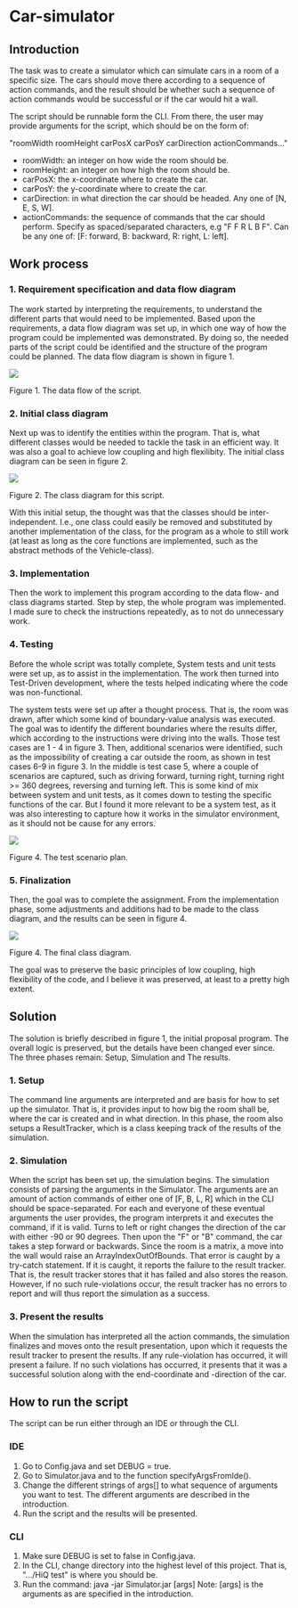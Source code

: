 # Car-simulator

## Introduction

The task was to create a simulator which can simulate cars in a room of a specific size. The cars should move there according to a sequence of action commands, and the result should be whether such a sequence of action commands would be successful or if the car would hit a wall.

The script should be runnable form the CLI. From there, the user may provide arguments for the script, which should be on the form of:

"roomWidth roomHeight carPosX carPosY carDirection actionCommands..."

* roomWidth: an integer on how wide the room should be.
* roomHeight: an integer on how high the room should be.
* carPosX: the x-coordinate where to create the car.
* carPosY: the y-coordinate where to create the car.
* carDirection: in what direction the car should be headed. Any one of [N, E, S, W].
* actionCommands: the sequence of commands that the car should perform. Specify as spaced/separated characters, e.g "F F R L B F". Can be any one of: [F: forward, B: backward, R: right, L: left].

## Work process

### 1. Requirement specification and data flow diagram

The work started by interpreting the requirements, to understand the different parts that would need to be implemented. Based upon the requirements, a data flow diagram was set up, in which one way of how the program could be implemented was demonstrated. By doing so, the needed parts of the script could be identified and the structure of the program could be planned. The data flow diagram is shown in figure 1.

![](imgs/Flow%20of%20script.drawio.png)

Figure 1. The data flow of the script.

### 2. Initial class diagram

Next up was to identify the entities within the program. That is, what different classes would be needed to tackle the task in an efficient way. It was also a goal to achieve low coupling and high flexilibity. The initial class diagram can be seen in figure 2.

![](imgs/Class%20diagram.drawio.png)

Figure 2. The class diagram for this script.

With this initial setup, the thought was that the classes should be inter-independent. I.e., one class could easily be removed and substituted by another implementation of the class, for the program as a whole to still work (at least as long as the core functions are implemented, such as the abstract methods of the Vehicle-class).

### 3. Implementation

Then the work to implement this program according to the data flow- and class diagrams started. Step by step, the whole program was implemented. I made sure to check the instructions repeatedly, as to not do unnecessary work. 

### 4. Testing

Before the whole script was totally complete, System tests and unit tests were set up, as to assist in the implementation. The work then turned into Test-Driven development, where the tests helped indicating where the code was non-functional. 

The system tests were set up after a thought process. That is, the room was drawn, after which some kind of boundary-value analysis was executed. The goal was to identify the different boundaries where the results differ, which according to the instructions were driving into the walls. Those test cases are 1 - 4 in figure 3. Then, additional scenarios were identified, such as the impossibility of creating a car outside the room, as shown in test cases 6-9 in figure 3. In the middle is test case 5, where a couple of scenarios are captured, such as driving forward, turning right, turning right >= 360 degrees, reversing and turning left. This is some kind of mix between system and unit tests, as it comes down to testing the specific functions of the car. But I found it more relevant to be a system test, as it was also interesting to capture how it works in the simulator environment, as it should not be cause for any errors.

![](imgs/Test%20scenarios.png)

Figure 4. The test scenario plan.

### 5. Finalization

Then, the goal was to complete the assignment. From the implementation phase, some adjustments and additions had to be made to the class diagram, and the results can be seen in figure 4. 

![](imgs/Class%20diagram%202.png)

Figure 4. The final class diagram.

The goal was to preserve the basic principles of low coupling, high flexibility of the code, and I believe it was preserved, at least to a pretty high extent. 

## Solution

The solution is briefly described in figure 1, the initial proposal program. The overall logic is preserved, but the details have been changed ever since. The three phases remain: Setup, Simulation and The results.

### 1. Setup
The command line arguments are interpreted and are basis for how to set up the simulator. That is, it provides input to how big the room shall be, where the car is created and in what direction. In this phase, the room also setups a ResultTracker, which is a class keeping track of the results of the simulation.

### 2. Simulation
When the script has been set up, the simulation begins. The simulation consists of parsing the arguments in the Simulator. The arguments are an amount of action commands of either one of [F, B, L, R] which in the CLI should be space-separated. For each and everyone of these eventual arguments the user provides, the program interprets it and executes the command, if it is valid. Turns to left or right changes the direction of the car with either -90 or 90 degrees. Then upon the "F" or "B" command, the car takes a step forward or backwards. Since the room is a matrix, a move into the wall would raise an ArrayIndexOutOfBounds. That error is caught by a try-catch statement. If it is caught, it reports the failure to the result tracker. That is, the result tracker stores that it has failed and also stores the reason. However, if no such rule-violations occur, the result tracker has no errors to report and will thus report the simulation as a success. 

### 3. Present the results
When the simulation has interpreted all the action commands, the simulation finalizes and moves onto the result presentation, upon which it requests the result tracker to present the results. If any rule-violation has occurred, it will present a failure. If no such violations has occurred, it presents that it was a successful solution along with the end-coordinate and -direction of the car.

## How to run the script

The script can be run either through an IDE or through the CLI.

### IDE

1. Go to Config.java and set DEBUG = true.
2. Go to Simulator.java and to the function specifyArgsFromIde(). 
3. Change the different strings of args[] to what sequence of arguments you want to test. The different arguments are described in the introduction.
4. Run the script and the results will be presented.

### CLI
1. Make sure DEBUG is set to false in Config.java.
2. In the CLI, change directory into the highest level of this project. That is, ".../HiQ test" is where you should be.
3. Run the command: java -jar Simulator.jar [args]
Note: [args] is the arguments as are specified in the introduction.